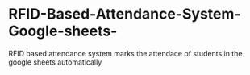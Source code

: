 # RFID-Based-Attendance-System-Google-sheets-
RFID based attendance system marks the attendace of students in the google sheets automatically
